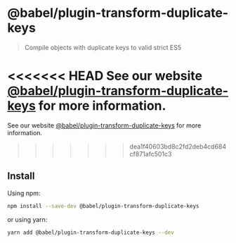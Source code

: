 # @babel/plugin-transform-duplicate-keys

> Compile objects with duplicate keys to valid strict ES5

<<<<<<< HEAD
See our website [@babel/plugin-transform-duplicate-keys](https://babeljs.io/docs/en/next/babel-plugin-transform-duplicate-keys.html) for more information.
=======
See our website [@babel/plugin-transform-duplicate-keys](https://babeljs.io/docs/en/babel-plugin-transform-duplicate-keys) for more information.
>>>>>>> dea1f40603bd8c2fd2deb4cd684cf871afc501c3

## Install

Using npm:

```sh
npm install --save-dev @babel/plugin-transform-duplicate-keys
```

or using yarn:

```sh
yarn add @babel/plugin-transform-duplicate-keys --dev
```
